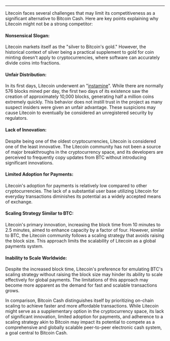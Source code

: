 ---
Litecoin faces several challenges that may limit its competitiveness as a significant alternative to Bitcoin Cash. Here are key points explaining why Litecoin might not be a strong competitor:

#### Nonsensical Slogan: 

Litecoin markets itself as the "silver to Bitcoin's gold." However, the historical context of silver being a practical supplement to gold for coin minting doesn't apply to cryptocurrencies, where software can accurately divide coins into fractions.

#### Unfair Distribution:

In its first days, Litecoin underwent an "[instamine](https://beincrypto.com/charlie-lee-stirs-dash-instamine-controversy-attracts-scrutiny-to-litecoins-own-misgivings/)". While there are normally 576 blocks mined per day, the first two days of its existence saw the creation of approximately 10,000 blocks, generating half a million coins extremely quickly. This behavior does not instill trust in the project as many suspect insiders were given an unfair advantage. These suspicions may cause Litecoin to eventually be considered an unregistered security by regulators.

#### Lack of Innovation: 

Despite being one of the oldest cryptocurrencies, Litecoin is considered one of the least innovative. The Litecoin community has not been a source of major breakthroughs in the cryptocurrency space, and its developers are perceived to frequently copy updates from BTC without introducing significant innovations.

#### Limited Adoption for Payments: 

Litecoin's adoption for payments is relatively low compared to other cryptocurrencies. The lack of a substantial user base utilizing Litecoin for everyday transactions diminishes its potential as a widely accepted means of exchange.

#### Scaling Strategy Similar to BTC: 

Litecoin's primary innovation, increasing the block time from 10 minutes to 2.5 minutes, aimed to enhance capacity by a factor of four. However, similar to BTC, the Litecoin community follows a scaling strategy that avoids raising the block size. This approach limits the scalability of Litecoin as a global payments system.

#### Inability to Scale Worldwide: 

Despite the increased block time, Litecoin's preference for emulating BTC's scaling strategy without raising the block size may hinder its ability to scale effectively for global payments. The limitations of this approach may become more apparent as the demand for fast and scalable transactions grows.


In comparison, Bitcoin Cash distinguishes itself by prioritizing on-chain scaling to achieve faster and more affordable transactions. While Litecoin might serve as a supplementary option in the cryptocurrency space, its lack of significant innovation, limited adoption for payments, and adherence to a scaling strategy akin to Bitcoin may impact its potential to compete as a comprehensive and globally scalable peer-to-peer electronic cash system, a goal central to Bitcoin Cash.